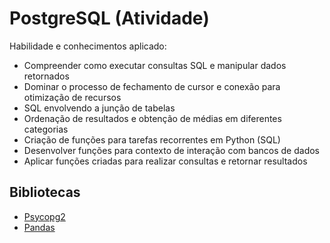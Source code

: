 # PostgreSQL (Atividade)

Habilidade e conhecimentos aplicado: 
- Compreender como executar consultas SQL e manipular dados retornados
- Dominar o processo de fechamento de cursor e conexão para otimização de recursos
- SQL envolvendo a junção de tabelas
- Ordenação de resultados e obtenção de médias em diferentes categorias
- Criação de funções para tarefas recorrentes em Python (SQL)
- Desenvolver funções para contexto de interação com bancos de dados
- Aplicar funções criadas para realizar consultas e retornar resultados

## Bibliotecas
- [Psycopg2](https://pypi.org/project/psycopg2/)
- [Pandas](https://pandas.pydata.org/)
